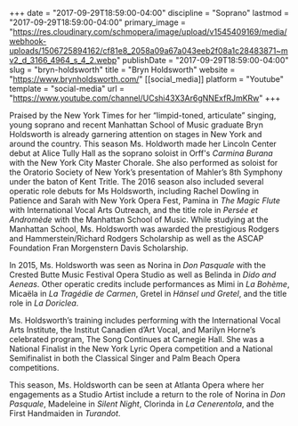 +++
date = "2017-09-29T18:59:00-04:00"
discipline = "Soprano"
lastmod = "2017-09-29T18:59:00-04:00"
primary_image = "https://res.cloudinary.com/schmopera/image/upload/v1545409169/media/webhook-uploads/1506725894162/cf81e8_2058a09a67a043eeb2f08a1c28483871~mv2_d_3166_4964_s_4_2.webp"
publishDate = "2017-09-29T18:59:00-04:00"
slug = "bryn-holdsworth"
title = "Bryn Holdsworth"
website = "https://www.brynholdsworth.com/"
[[social_media]]
platform = "Youtube"
template = "social-media"
url = "https://www.youtube.com/channel/UCshi43X3Ar6gNNExfRJmKRw"
+++

Praised by the New York Times for her “limpid-toned, articulate” singing, young soprano and recent Manhattan School of Music graduate Bryn Holdsworth is already garnering attention on stages in New York and around the country. This season Ms. Holdworth made her Lincoln Center debut at Alice Tully Hall as the soprano soloist in Orff's *Carmina Burana* with the New York City Master Chorale. She also performed as soloist for the Oratorio Society of New York’s presentation of Mahler’s 8th Symphony under the baton of Kent Tritle. The 2016 season also included several operatic role debuts for Ms Holdsworth, including Rachel Dowling in Patience and Sarah with New York Opera Fest, Pamina in *The Magic Flute* with International Vocal Arts Outreach, and the title role in *Persée et Andromède* with the Manhattan School of Music. While studying at the Manhattan School, Ms. Holdsworth was awarded the prestigious Rodgers and Hammerstein/Richard Rodgers Scholarship as well as the ASCAP Foundation Fran Morgenstern Davis Scholarship.

In 2015, Ms. Holdsworth was seen as Norina in *Don Pasquale* with the Crested Butte Music Festival Opera Studio as well as Belinda in *Dido and Aeneas*. Other operatic credits include performances as Mimi in *La Bohème*, Micaëla in *La Tragédie de Carmen*, Gretel in *Hänsel und Gretel*, and the title role in *La Doriclea*.

Ms. Holdsworth’s training includes performing with the International Vocal Arts Institute, the Institut Canadien d’Art Vocal, and Marilyn Horne’s celebrated program, The Song Continues at Carnegie Hall. She was a National Finalist in the New York Lyric Opera competition and a National Semifinalist in both the Classical Singer and Palm Beach Opera competitions.

This season, Ms. Holdsworth can be seen at Atlanta Opera where her engagements as a Studio Artist include a return to the role of Norina in *Don Pasquale*, Madeleine in *Silent Night*, Clorinda in *La Cenerentola*, and the First Handmaiden in *Turandot*.
